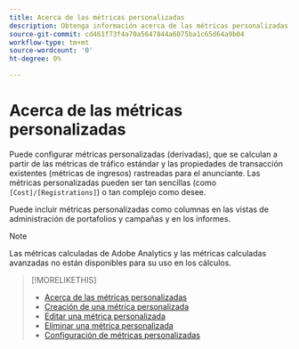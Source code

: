 ```yaml
---
title: Acerca de las métricas personalizadas
description: Obtenga información acerca de las métricas personalizadas, que se calculan a partir de métricas estándar.
source-git-commit: cd461f73f4a70a5647844a6075ba1c65d64a9b04
workflow-type: tm+mt
source-wordcount: '0'
ht-degree: 0%

---
```


# Acerca de las métricas personalizadas

Puede configurar métricas personalizadas (derivadas), que se calculan a partir de las métricas de tráfico estándar y las propiedades de transacción existentes (métricas de ingresos) rastreadas para el anunciante. Las métricas personalizadas pueden ser tan sencillas (como `[Cost]/[Registrations]`) o tan complejo como desee.

Puede incluir métricas personalizadas como columnas en las vistas de administración de portafolios y campañas y en los informes.

>[!NOTE]
>
>Las métricas calculadas de Adobe Analytics y las métricas calculadas avanzadas no están disponibles para su uso en los cálculos.

>[!MORELIKETHIS]
>
>* [Acerca de las métricas personalizadas](custom-metric-about.md)
>* [Creación de una métrica personalizada](custom-metric-create.md)
>* [Editar una métrica personalizada](custom-metric-edit.md)
>* [Eliminar una métrica personalizada](custom-metric-delete.md)
>* [Configuración de métricas personalizadas](custom-metric-settings.md)

